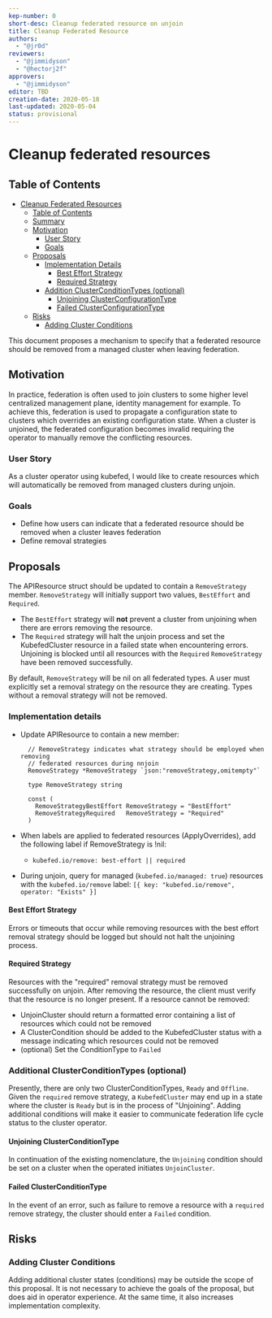 ```yaml
---
kep-number: 0
short-desc: Cleanup federated resource on unjoin
title: Cleanup Federated Resource
authors:
  - "@jr0d"
reviewers:
  - "@jimmidyson"
  - "@hectorj2f"
approvers:
  - "@jimmidyson"
editor: TBD
creation-date: 2020-05-18
last-updated: 2020-05-04
status: provisional
---
```


# Cleanup federated resources

## Table of Contents

* [Cleanup Federated Resources](#cleanup-federated-resources)
  * [Table of Contents](#table-of-contents)
  * [Summary](#summary)
  * [Motivation](#motivation)
    * [User Story](#user-stroy)
    * [Goals](#goals)
  * [Proposals](#proposal)
    * [Implementation Details](#implementation-details)
      * [Best Effort Strategy](#best-effort-strategy)
      * [Required Strategy](#required-strategy)
    * [Addition ClusterConditionTypes (optional)](#additional-clusterconfigtypes-optional)
      * [Unjoining ClusterConfigurationType](#unjoining-clusterconfigurationtype)
      * [Failed ClusterConfigurationType](#failed-clusterconfigurationtype)
  * [Risks](#risks)
    * [Adding Cluster Conditions](#adding-cluster-conditions)

This document proposes a mechanism to specify that a federated resource should be removed from a managed cluster when leaving federation.

## Motivation

In practice, federation is often used to join clusters to some higher level centralized management plane, identity management for example. To achieve this, federation is used to propagate a configuration state to clusters which overrides an existing configuration state. When a cluster is unjoined, the federated configuration becomes invalid requiring the operator to manually remove the conflicting resources.

### User Story

As a cluster operator using kubefed, I would like to create resources which will automatically be removed from managed clusters during unjoin.

### Goals

* Define how users can indicate that a federated resource should be removed when a cluster leaves federation
* Define removal strategies

## Proposals

The APIResource struct should be updated to contain a `RemoveStrategy` member. `RemoveStrategy` will initially support two values, `BestEffort` and `Required`.

  * The `BestEffort` strategy will **not** prevent a cluster from unjoining when there are errors removing the resource.
  * The `Required` strategy will halt the unjoin process and set the KubefedCluster resource in a failed state when encountering errors. Unjoining is blocked until all resources with the `Required` `RemoveStrategy` have been removed successfully.

By default, `RemoveStrategy` will be nil on all federated types. A user must explicitly set a removal strategy on the resource they are creating. Types without a removal strategy will not be removed.


### Implementation details

* Update APIResource to contain a new member:
  ```
    // RemoveStrategy indicates what strategy should be employed when removing
    // federated resources during nnjoin
    RemoveStrategy *RemoveStrategy `json:"removeStrategy,omitempty"`
  ```

  ```
    type RemoveStrategy string

    const (
      RemoveStrategyBestEffort RemoveStrategy = "BestEffort"
      RemoveStrategyRequired   RemoveStrategy = "Required"
    )
  ```
* When labels are applied to federated resources (ApplyOverrides), add the following label if RemoveStrategy is !nil:
  * `kubefed.io/remove: best-effort || required`
* During unjoin, query for managed (`kubefed.io/managed: true`) resources with the `kubefed.io/remove` label: `[{ key: "kubefed.io/remove", operator: "Exists" }]`

#### Best Effort Strategy

Errors or timeouts that occur while removing resources with the best effort removal strategy should be logged but should not halt the unjoining process.

#### Required Strategy

Resources with the "required" removal strategy must be removed successfully on unjoin. After removing the resource, the client must verify that the resource is no longer present. If a resource cannot be removed:

* UnjoinCluster should return a formatted error containing a list of resources which could not be removed
* A ClusterCondition should be added to the KubefedCluster status with a message indicating which resources could not be removed
* (optional) Set the ConditionType to `Failed`


### Additional ClusterConditionTypes (optional)

Presently, there are only two ClusterConditionTypes, `Ready` and `Offline`. Given the `required` remove strategy, a `KubefedCluster` may end up in a state where the cluster is `Ready` but is in the process of "Unjoining". Adding additional conditions will make it easier to communicate federation life cycle status to the cluster operator.

#### Unjoining ClusterConditionType

In continuation of the existing nomenclature, the `Unjoining` condition should be set on a cluster when the operated initiates `UnjoinCluster`.

#### Failed ClusterConditionType

In the event of an error, such as failure to remove a resource with a `required` remove strategy, the cluster should enter a `Failed` condition.

## Risks

### Adding Cluster Conditions

Adding additional cluster states (conditions) may be outside the scope of this proposal. It is not necessary to achieve the goals of the proposal, but does aid in operator experience. At the same time, it also increases implementation complexity.

